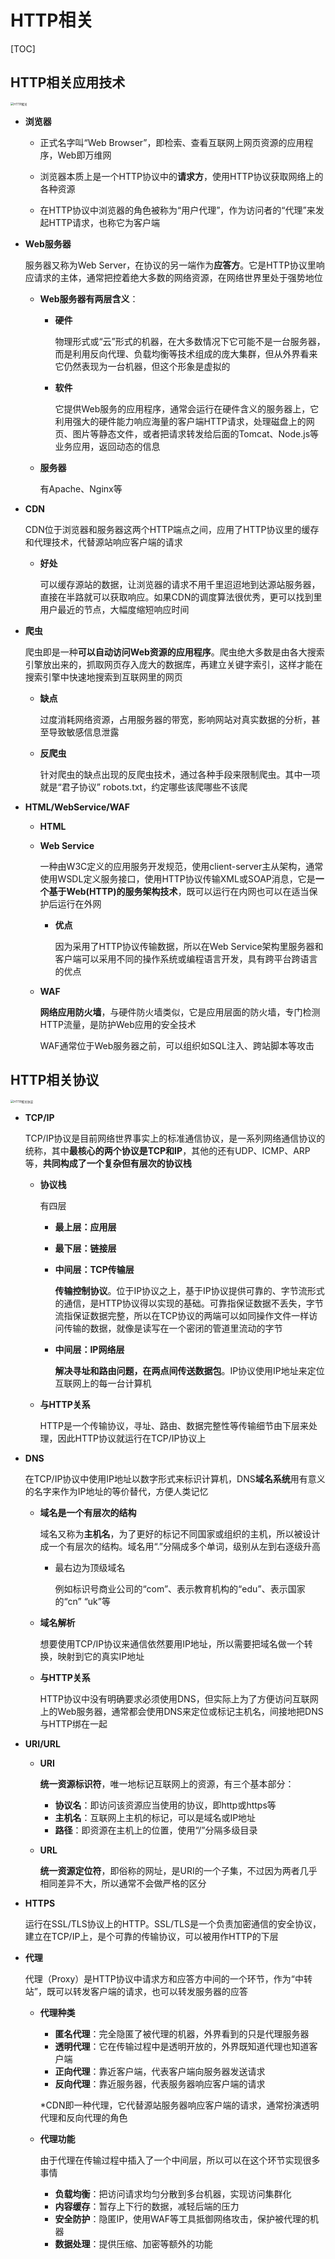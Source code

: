 # HTTP相关

[TOC]

## HTTP相关应用技术

<img src="F:\前端笔记\studyNote\images\HTTP相关.jpg" alt="HTTP相关" style="zoom:33%;" />

- **浏览器**

  - 正式名字叫“Web Browser”，即检索、查看互联网上网页资源的应用程序，Web即万维网

  - 浏览器本质上是一个HTTP协议中的**请求方**，使用HTTP协议获取网络上的各种资源

  - 在HTTP协议中浏览器的角色被称为“用户代理”，作为访问者的“代理”来发起HTTP请求，也称它为客户端

- **Web服务器**

  服务器又称为Web Server，在协议的另一端作为**应答方**。它是HTTP协议里响应请求的主体，通常把控着绝大多数的网络资源，在网络世界里处于强势地位

  - **Web服务器有两层含义**：

    - **硬件**

      物理形式或“云”形式的机器，在大多数情况下它可能不是一台服务器，而是利用反向代理、负载均衡等技术组成的庞大集群，但从外界看来它仍然表现为一台机器，但这个形象是虚拟的

    - **软件**

      它提供Web服务的应用程序，通常会运行在硬件含义的服务器上，它利用强大的硬件能力响应海量的客户端HTTP请求，处理磁盘上的网页、图片等静态文件，或者把请求转发给后面的Tomcat、Node.js等业务应用，返回动态的信息

  - **服务器**

    有Apache、Nginx等

- **CDN**

  CDN位于浏览器和服务器这两个HTTP端点之间，应用了HTTP协议里的缓存和代理技术，代替源站响应客户端的请求

  - **好处**

    可以缓存源站的数据，让浏览器的请求不用千里迢迢地到达源站服务器，直接在半路就可以获取响应。如果CDN的调度算法很优秀，更可以找到里用户最近的节点，大幅度缩短响应时间

- **爬虫**

  爬虫即是一种**可以自动访问Web资源的应用程序**。爬虫绝大多数是由各大搜索引擎放出来的，抓取网页存入庞大的数据库，再建立关键字索引，这样才能在搜索引擎中快速地搜索到互联网里的网页

  - **缺点**

    过度消耗网络资源，占用服务器的带宽，影响网站对真实数据的分析，甚至导致敏感信息泄露

  - **反爬虫**

    针对爬虫的缺点出现的反爬虫技术，通过各种手段来限制爬虫。其中一项就是“君子协议” robots.txt，约定哪些该爬哪些不该爬

- **HTML/WebService/WAF**

  - **HTML**

  - **Web Service**

    一种由W3C定义的应用服务开发规范，使用client-server主从架构，通常使用WSDL定义服务接口，使用HTTP协议传输XML或SOAP消息，它是**一个基于Web(HTTP)的服务架构技术**，既可以运行在内网也可以在适当保护后运行在外网

    - **优点**

      因为采用了HTTP协议传输数据，所以在Web Service架构里服务器和客户端可以采用不同的操作系统或编程语言开发，具有跨平台跨语言的优点

  - **WAF**

    **网络应用防火墙**，与硬件防火墙类似，它是应用层面的防火墙，专门检测HTTP流量，是防护Web应用的安全技术

    WAF通常位于Web服务器之前，可以组织如SQL注入、跨站脚本等攻击



## HTTP相关协议

<img src="F:\前端笔记\studyNote\images\HTTP相关协议.jpg" alt="HTTP相关协议" style="zoom:33%;" />

- **TCP/IP**

  TCP/IP协议是目前网络世界事实上的标准通信协议，是一系列网络通信协议的统称，其中**最核心的两个协议是TCP和IP**，其他的还有UDP、ICMP、ARP等，**共同构成了一个复杂但有层次的协议栈**

  - **协议栈**

    有四层

    - **最上层：应用层**

    - **最下层：链接层**

    - **中间层：TCP传输层**

      **传输控制协议**。位于IP协议之上，基于IP协议提供可靠的、字节流形式的通信，是HTTP协议得以实现的基础。可靠指保证数据不丢失，字节流指保证数据完整，所以在TCP协议的两端可以如同操作文件一样访问传输的数据，就像是读写在一个密闭的管道里流动的字节

    - **中间层：IP网络层**

      **解决寻址和路由问题，在两点间传送数据包**。IP协议使用IP地址来定位互联网上的每一台计算机

  - **与HTTP关系**

    HTTP是一个传输协议，寻址、路由、数据完整性等传输细节由下层来处理，因此HTTP协议就运行在TCP/IP协议上

- **DNS**

  在TCP/IP协议中使用IP地址以数字形式来标识计算机，DNS**域名系统**用有意义的名字来作为IP地址的等价替代，方便人类记忆

  - **域名是一个有层次的结构**

    域名又称为**主机名**，为了更好的标记不同国家或组织的主机，所以被设计成一个有层次的结构。域名用“.”分隔成多个单词，级别从左到右逐级升高

    - 最右边为顶级域名

      例如标识号商业公司的“com”、表示教育机构的“edu”、表示国家的“cn” “uk”等

  - **域名解析**

    想要使用TCP/IP协议来通信依然要用IP地址，所以需要把域名做一个转换，映射到它的真实IP地址

  - **与HTTP关系**

    HTTP协议中没有明确要求必须使用DNS，但实际上为了方便访问互联网上的Web服务器，通常都会使用DNS来定位或标记主机名，间接地把DNS与HTTP绑在一起

- **URI/URL**

  - **URI**

    **统一资源标识符**，唯一地标记互联网上的资源，有三个基本部分：

    - **协议名**：即访问该资源应当使用的协议，即http或https等
    - **主机名**：互联网上主机的标记，可以是域名或IP地址
    - **路径**：即资源在主机上的位置，使用“/”分隔多级目录

  - **URL**

    **统一资源定位符**，即俗称的网址，是URI的一个子集，不过因为两者几乎相同差异不大，所以通常不会做严格的区分

- **HTTPS**

  运行在SSL/TLS协议上的HTTP。SSL/TLS是一个负责加密通信的安全协议，建立在TCP/IP上，是个可靠的传输协议，可以被用作HTTP的下层

- **代理**

  代理（Proxy）是HTTP协议中请求方和应答方中间的一个环节，作为“中转站”，既可以转发客户端的请求，也可以转发服务器的应答

  - **代理种类**

    - **匿名代理**：完全隐匿了被代理的机器，外界看到的只是代理服务器
    - **透明代理**：它在传输过程中是透明开放的，外界既知道代理也知道客户端
    - **正向代理**：靠近客户端，代表客户端向服务器发送请求
    - **反向代理**：靠近服务器，代表服务器响应客户端的请求

    *CDN即一种代理，它代替源站服务器响应客户端的请求，通常扮演透明代理和反向代理的角色

  - **代理功能**

    由于代理在传输过程中插入了一个中间层，所以可以在这个环节实现很多事情

    - **负载均衡**：把访问请求均匀分散到多台机器，实现访问集群化
    - **内容缓存**：暂存上下行的数据，减轻后端的压力
    - **安全防护**：隐匿IP，使用WAF等工具抵御网络攻击，保护被代理的机器
    - **数据处理**：提供压缩、加密等额外的功能